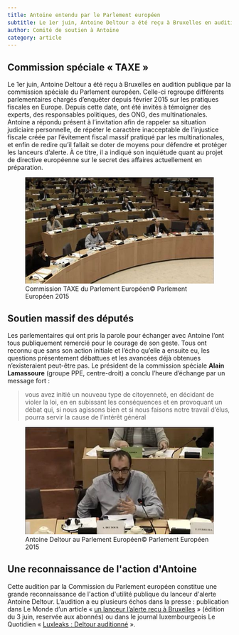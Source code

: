```yaml
---
title: Antoine entendu par le Parlement européen
subtitle: Le 1er juin, Antoine Deltour a été reçu à Bruxelles en audition publique par la commission spéciale du Parlement européen.
author: Comité de soutien à Antoine
category: article
---
```


## Commission spéciale « TAXE »

Le 1er juin, Antoine Deltour a été reçu à Bruxelles en audition publique par la commission spéciale du Parlement européen. Celle-ci regroupe différents parlementaires chargés d’enquêter depuis février 2015 sur les pratiques fiscales en Europe. Depuis cette date, ont été invités à témoigner des experts, des responsables politiques, des ONG, des multinationales. Antoine a répondu présent à l’invitation afin de rappeler sa situation judiciaire personnelle, de répéter le caractère inacceptable de l’injustice fiscale créée par l’évitement fiscal massif pratiqué par les multinationales, et enfin de redire qu’il fallait se doter de moyens pour défendre et protéger les lanceurs d’alerte. À ce titre, il a indiqué son inquiétude quant au projet de directive européenne sur le secret des affaires actuellement en préparation. 

<figure>
  <img src="/images/news/2015-06-04-taxe-committee-2.jpg" alt="L'hémycicle du Parlement Européen"/>
  <figcaption><span class="figure__title">Commission TAXE du Parlement Européen</span><span class="figure__copyright">&copy; Parlement Européen 2015</span></figcaption>
</figure>

## Soutien massif des députés

Les parlementaires qui ont pris la parole pour échanger avec Antoine l’ont tous publiquement remercié pour le courage de son geste. Tous ont reconnu que sans son action initiale et l’écho qu’elle a ensuite eu, les questions présentement débattues et les avancées déjà obtenues n’existeraient peut-être pas. Le président de la commission spéciale __Alain Lamassoure__ (groupe PPE, centre-droit) a conclu l’heure d’échange par un message fort :

> vous avez initié un nouveau type de citoyenneté, en décidant de violer la loi, en en subissant les conséquences et en provoquant un débat qui, si nous agissons bien et si nous faisons notre travail d’élus, pourra servir la cause de l’intérêt général

<figure>
  <img src="/images/news/2015-06-04-taxe-committee-1.jpg" alt="Antoine s'exprimant devant la Commission TAXE"/>
  <figcaption><span class="figure__title">Antoine Deltour au Parlement Européen</span><span class="figure__copyright">&copy; Parlement Européen 2015</span></figcaption>
</figure>

## Une reconnaissance de l'action d'Antoine

Cette audition par la Commission du Parlement européen constitue une grande reconnaissance de l'action d'utilité publique du lanceur d'alerte Antoine Deltour. L’audition a eu plusieurs échos dans la presse : publication dans Le Monde d’un article « [un lanceur l’alerte reçu à Bruxelles](http://www.lemonde.fr/economie/article/2015/06/02/un-lanceur-d-alerte-recu-au-parlement-europeen_4645699_3234.html) » (édition du 3 juin, reservée aux abonnés) ou dans le journal luxembourgeois Le Quotidien « [Luxleaks : Deltour auditionné](http://www.lequotidien.lu/luxleaks-deltour-auditionne/) ».
